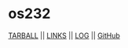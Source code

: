 # os232
[TARBALL](https://os.vlsm.org/Log/shabhias.tar.bz2.txt) ||
[LINKS](https://shabhias.github.io/os232/LINKS/) ||
[LOG](https://shabhias.github.io/os232/TXT/mylog.txt) ||
[GitHub](https://github.com/shabhias/os232)
